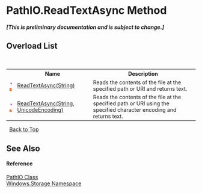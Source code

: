 # PathIO.ReadTextAsync Method 
 _**\[This is preliminary documentation and is subject to change.\]**_


## Overload List
&nbsp;<table><tr><th></th><th>Name</th><th>Description</th></tr><tr><td>![Public method](media/pubmethod.gif "Public method")![Static member](media/static.gif "Static member")</td><td><a href="M_Windows_Storage_PathIO_ReadTextAsync">ReadTextAsync(String)</a></td><td>
Reads the contents of the file at the specified path or URI and returns text.</td></tr><tr><td>![Public method](media/pubmethod.gif "Public method")![Static member](media/static.gif "Static member")</td><td><a href="M_Windows_Storage_PathIO_ReadTextAsync_1">ReadTextAsync(String, UnicodeEncoding)</a></td><td>
Reads the contents of the file at the specified path or URI using the specified character encoding and returns text.</td></tr></table>&nbsp;
<a href="#pathio.readtextasync-method">Back to Top</a>

## See Also


#### Reference
<a href="T_Windows_Storage_PathIO">PathIO Class</a><br /><a href="N_Windows_Storage">Windows.Storage Namespace</a><br />